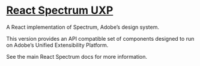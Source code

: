 # [React Spectrum UXP](https://react-spectrum.adobe.com/react-spectrum/index.html)

A React implementation of Spectrum, Adobe’s design system.

This version provides an API compatible set of components designed to run on Adobe’s Unified Extensibility Platform.

See the main React Spectrum docs for more information.

